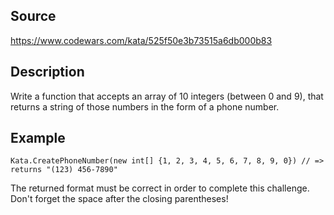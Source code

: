﻿## Source
https://www.codewars.com/kata/525f50e3b73515a6db000b83

## Description
Write a function that accepts an array of 10 integers (between 0 and 9), that returns a string of those numbers in the form of a phone number.

## Example
```
Kata.CreatePhoneNumber(new int[] {1, 2, 3, 4, 5, 6, 7, 8, 9, 0}) // => returns "(123) 456-7890"
```
The returned format must be correct in order to complete this challenge.
Don't forget the space after the closing parentheses!